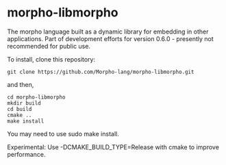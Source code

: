 # morpho-libmorpho
 
The morpho language built as a dynamic library for embedding in other applications. Part of development efforts for version 0.6.0 - presently not recommended for public use.

To install, clone this repository:

    git clone https://github.com/Morpho-lang/morpho-libmorpho.git

and then,

    cd morpho-libmorpho
    mkdir build
    cd build
    cmake ..
    make install 

You may need to use sudo make install.

Experimental: Use -DCMAKE_BUILD_TYPE=Release with cmake to improve performance. 